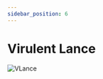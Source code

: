 ```yaml
---
sidebar_position: 6
---
```


# Virulent Lance

![VLance](https://vwiki.valorserver.com/api/item/picture/virulent%20lance)
